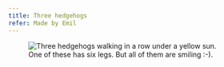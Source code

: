 ```yaml
---
title: Three hedgehogs
refer: Made by Emil
---
```

<figure class="bleed">
<img src="/img/emil-drawing/IMG_1099.jpg" alt="Three hedgehogs walking in a row under a yellow sun.">
<figcaption>One of these has six legs. But all of them are smiling :-).</figcaption>
</figure>